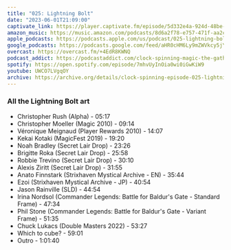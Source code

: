 ```yaml
---
title: "025: Lightning Bolt"
date: "2023-06-01T21:09:00"
captivate_link: https://player.captivate.fm/episode/5d332e4a-924d-48be-80fc-c2bb22fe8d8e
amazon_music: https://music.amazon.com/podcasts/8d6a2f78-e757-471f-aa2c-47afe84c72db/episodes/d3fb4a48-1ab7-445b-9cda-1e3ac5f2b7d5/clock-spinning%E2%80%94magic-the-gathering-history-025-lightning-bolt-art-review
apple_podcasts: https://podcasts.apple.com/us/podcast/025-lightning-bolt-art-review/id1611106302?i=1000615378471
google_podcasts: https://podcasts.google.com/feed/aHR0cHM6Ly9mZWVkcy5jYXB0aXZhdGUuZm0vY2xvY2stc3Bpbm5pbmcv/episode/NWQzMzJlNGEtOTI0ZC00OGJlLTgwZmMtYzJiYjIyZmU4ZDhl
overcast: https://overcast.fm/+4EdR8KWNQ
podcast_addict: https://podcastaddict.com/clock-spinning-magic-the-gathering-history/episode/158620602
spotify: https://open.spotify.com/episode/7mhvUyInOia0wi0iGwKiW9
youtube: UWCO7LVgqOY
archive: https://archive.org/details/clock-spinning-episode-025-lightning-bolt-art-review
---
```




### All the Lightning Bolt art

* Christopher Rush (Alpha) - 05:17
* Christopher Moeller (Magic 2010) - 09:14
* Véronique Meignaud (Player Rewards 2010) - 14:07
* Kekai Kotaki (MagicFest 2019) - 19:20
* Noah Bradley (Secret Lair Drop) - 23:26
* Brigitte Roka (Secret Lair Drop) - 25:58
* Robbie Trevino (Secret Lair Drop) - 30:10
* Alexis Ziritt (Secret Lair Drop) - 31:55
* Anato Finnstark (Strixhaven Mystical Archive - EN) - 35:44
* Ezoi (Strixhaven Mystical Archive - JP) - 40:54
* Jason Rainville (SLD) - 44:54
* Irina Nordsol (Commander Legends: Battle for Baldur's Gate - Standard Frame) - 47:34
* Phil Stone (Commander Legends: Battle for Baldur's Gate - Variant Frame) - 51:35
* Chuck Lukacs (Double Masters 2022) - 53:27
* Which to cube? - 59:01
* Outro - 1:01:40